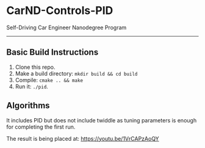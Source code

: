 # CarND-Controls-PID
Self-Driving Car Engineer Nanodegree Program

---
## Basic Build Instructions

1. Clone this repo.
2. Make a build directory: `mkdir build && cd build`
3. Compile: `cmake .. && make`
4. Run it: `./pid`. 

## Algorithms
It includes PID but does not include twiddle as tuning parameters is enough for completing the first run.

The result is being placed at: https://youtu.be/1VrCAPzAoQY


